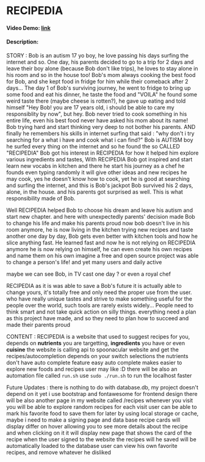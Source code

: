 # RECIPEDIA
#### Video Demo: [link](https://youtu.be/fnPbz6ht-b4)
#### Description: 
STORY :
Bob is an autism 17 yo boy, he love passing his days surfing the internet and so. One day, his parents decided to go to a trip for 2 days and leave their boy alone (because Bob don't like trips), he loves to stay alone in his room and so in the house too!
Bob's mom always cooking the best food for Bob, and she kept food in fridge for him while their comeback after 2 days...
The day 1 of Bob's surviving journey, he went to fridge to bring up some food and eat his dinner, he taste the food and "VOILA" he found some weird taste there (maybe cheese is rotten?), he gave up eating and told himself "Hey Bob! you are 17 years old, i should be able to care my responsiblity by now", but hey. Bob never tried to cook something in his entire life, even his best food never have asked his mom about its name!
Bob trying hard and start thinking very deep to not bother his parents. AND finally he remembers his skills in internet surfing that said : "why don't i try searching for a what i have and cook what i can find?"
Bob is AUTISM boy he surfed every thing on the internet
and so he found the so CALLED "RECIPEDIA"
Bob got his interest in RECIPEDIA for how it helped him explore various ingredients and tastes, With RECIPEDIA Bob got inspired and start learn new vocabs in kitchen and there he start his journey as a chef
he founds even typing randomly it will give other ideas and new recipes he may cook, yes he doesn't know how to cook, yet he is good at searching and surfing the internet, and this is Bob's jackpot
Bob survived his 2 days, alone, in the house. and his parents got surprised as well. This is what responsibility made of Bob.

Well RECIPEDIA helped Bob to choose his dream and leave his autism and start new chapter.
and here with unexpectedly parents' decision made Bob to change his life and make his parents proud
now bob doesn't live in his room anymore, he is now living in the kitchen trying new recipes and taste another one
day by day, Bob gets even better with kitchen tools and how he slice anything fast. He learned fast and now he is not relying on RECIPEDIA anymore he is now relying on himself, he can even create his own recipes and name them on his own
imagine a free and open source project was able to change a person's life! and yet many users and daily active 

maybe we can see Bob, in TV cast one day ? or even a royal chef

RECIPEDIA as it is was able to save a Bob's future it is actually able to change yours, it's totally free and only need the proper use from the user. who have really unique tastes and strive to make something useful for the people over the world, such tools are rarely exists widely... People need to think smart and not take quick action on silly things. everything need a plan as this project have made, and so they need to plan how to succeed and made their parents proud

CONTENT :
RECIPEDIA is a website that used to suggest recipes for you, depends on **nutrients** you are targetting, **ingredients** you have or even **cuisine** 
the website is calling api to spoonacular website and get the recipes/autocompletion depends on your switch selections
the nutrients don't have auto complete feature
easy auto complete makes easier to explore new foods and recipes user may like :D
there will be also an automation file called `run.sh` use `sudo ./run.sh` to run the localhost faster

Future Updates :
there is nothing to do with database.db, my project doesn't depend on it yet
i use bootstrap and fontawesome for frontend design
there will be also another page in my website called /recipes whenever you visit you will be able to explore random recipes for each visit
user can be able to mark his favorite food to save them for later by using local storage or cache, maybe i need to make a signing page and data base
recipe cards will display differ on hover allowing you to see more details about the recipe and when clicking on it it will display new page that shows the card of the recipe
when the user signed to the website the recipes will he saved will be automatically loaded to the database
user can view his own favorite recipes, and remove whatever he disliked
